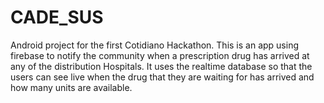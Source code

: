 # CADE_SUS

Android project for the first Cotidiano Hackathon. This is an app using firebase to notify the community when a prescription drug has arrived at any of the distribution Hospitals. It uses the realtime database so that the users can see live when the drug that they are waiting for has arrived and how many units are available.
